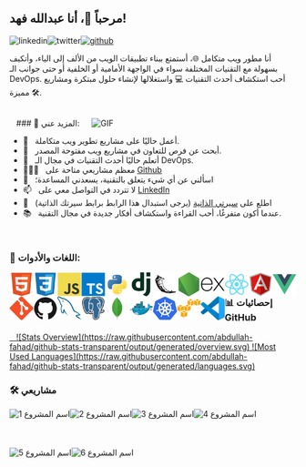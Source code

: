 ## مرحباً 👋، أنا عبدالله فهد!
<a href='https://www.linkedin.com/in/your_linkedin_profile/'><img align='left' alt="linkedin" src="https://raw.githubusercontent.com/rahul-jha98/rahul-jha98/561d474902b59c7429ec22bb73e225696c27b202/assets/linkedin.svg" height='18px'/></a>
<a href='https://twitter.com/your_twitter_profile/'><img align='left' alt="twitter" src="https://raw.githubusercontent.com/rahul-jha98/rahul-jha98/561d474902b59c7429ec22bb73e225696c27b202/assets/twitter.svg" height='18px'/></a>
<a href='https://github.com/abdullah-fahad/'><img alt="github" src="https://raw.githubusercontent.com/rahul-jha98/rahul-jha98/561d474902b59c7429ec22bb73e225696c27b202/assets/github.svg" height='18px'/></a>

أنا مطور ويب متكامل 🌐، أستمتع ببناء تطبيقات الويب من الألف إلى الياء، وأتكيف بسهولة مع التقنيات المختلفة سواء في الواجهة الأمامية أو الخلفية أو حتى جوانب الـ DevOps. أحب استكشاف أحدث التقنيات 💻 واستغلالها لإنشاء حلول مبتكرة ومشاريع مميزة 🛠️.
<br/>
<br/>

<img align="right" alt="GIF" src="https://raw.githubusercontent.com/rahul-jha98/rahul-jha98/main/techstack.gif" width="360px"/>
  
### 🧐 المزيد عني:

- 🔭 &nbsp; أعمل حاليًا على مشاريع تطوير ويب متكاملة.
- 🤝 &nbsp; أبحث عن فرص للتعاون في مشاريع ويب مفتوحة المصدر.
- 🌱 &nbsp; أتعلم حاليًا أحدث التقنيات في مجال الـ DevOps.
- 👨🏻‍💻 &nbsp; معظم مشاريعي متاحة على [Github](https://github.com/abdullah-fahad?tab=repositories)
- 💬 &nbsp; اسألني عن أي شيء يتعلق بالتقنية، يسعدني المساعدة؛
- 📫 &nbsp; لا تتردد في التواصل معي على [LinkedIn](https://www.linkedin.com/in/your_linkedin_profile/)
- 📝 &nbsp; اطلع على [سيرتي الذاتية](https://drive.google.com/file/d/your_resume_link/view?usp=sharing) (يرجى استبدال هذا الرابط برابط سيرتك الذاتية)
- 📚 &nbsp; عندما أكون متفرغًا، أحب القراءة واستكشاف أفكار جديدة في مجال التقنية.

<br>

### 🔨 اللغات والأدوات:
<a href="https://www.w3.org/html/" target="_blank"> <img align="left" alt="HTML5" height ="42px" src="https://raw.githubusercontent.com/devicons/devicon/master/icons/html5/html5-original.svg"> </a>
<a href="https://www.w3schools.com/css/" target="_blank"> <img align="left" alt="CSS3" height ="42px" src="https://raw.githubusercontent.com/devicons/devicon/master/icons/css3/css3-original.svg"> </a>
<a href="https://developer.mozilla.org/en-US/docs/Web/JavaScript" target="_blank"> <img align="left" alt="JavaScript" height ="42px" src="https://raw.githubusercontent.com/devicons/devicon/master/icons/javascript/javascript-original.svg"> </a>
<a href="https://www.typescriptlang.org/" target="_blank"><img align="left" alt="TypeScript" height ="42px" src="https://raw.githubusercontent.com/devicons/devicon/master/icons/typescript/typescript-original.svg"></a>
<a href="https://www.python.org" target="_blank"><img align="left" alt="Python" height ="42px" src="https://raw.githubusercontent.com/devicons/devicon/master/icons/python/python-original.svg"></a>
<a href="https://www.djangoproject.com/" target="_blank"><img align="left" alt="Django" height ="42px" src="https://raw.githubusercontent.com/devicons/devicon/master/icons/django/django-plain.svg"></a>
<a href="https://flask.palletsprojects.com/" target="_blank"><img align="left" alt="Flask" height ="42px" src="https://raw.githubusercontent.com/devicons/devicon/master/icons/flask/flask-original.svg"></a>
<a href="https://nodejs.org" target="_blank"><img align="left" alt="Node.js" height ="42px" src="https://raw.githubusercontent.com/devicons/devicon/master/icons/nodejs/nodejs-original.svg"></a>
<a href="https://expressjs.com/" target="_blank"><img align="left" alt="Express" height ="42px" src="https://raw.githubusercontent.com/devicons/devicon/master/icons/express/express-original.svg"></a>
<a href="https://react.dev/" target="_blank"> <img align="left" alt="React" height ="42px" src="https://raw.githubusercontent.com/devicons/devicon/master/icons/react/react-original.svg"></a>
<a href="https://angular.io/" target="_blank"><img align="left" alt="Angular" height ="42px" src="https://raw.githubusercontent.com/devicons/devicon/master/icons/angularjs/angularjs-original.svg"></a>
<a href="https://vuejs.org/" target="_blank"><img align="left" alt="Vue.js" height ="42px" src="https://raw.githubusercontent.com/devicons/devicon/master/icons/vuejs/vuejs-original.svg"></a>
<a href="https://git-scm.com/" target="_blank"> <img src="https://raw.githubusercontent.com/devicons/devicon/master/icons/git/git-original.svg" align="left" alt="Git" height='42px'/> </a>
<a href="https://github.com/" target="_blank"> <img src="https://raw.githubusercontent.com/devicons/devicon/master/icons/github/github-original.svg" align="left" alt="GitHub" height='42px'/> </a>
<a href="https://www.mysql.com/" target="_blank"> <img src="https://raw.githubusercontent.com/devicons/devicon/master/icons/mysql/mysql-original.svg" align="left" alt="MySQL" height='42px'/> </a>
<a href="https://www.postgresql.org/" target="_blank"> <img src="https://raw.githubusercontent.com/devicons/devicon/master/icons/postgresql/postgresql-original.svg" align="left" alt="PostgreSQL" height='42px'/> </a>
<a href="https://www.mongodb.com/" target="_blank"> <img src="https://raw.githubusercontent.com/devicons/devicon/master/icons/mongodb/mongodb-original.svg" align="left" alt="MongoDB" height='42px'/> </a>
<a href="https://www.docker.com/" target="_blank"> <img src="https://raw.githubusercontent.com/devicons/devicon/master/icons/docker/docker-original.svg" align="left" alt="Docker" height='42px'/> </a>
<a href="https://kubernetes.io/" target="_blank"> <img src="https://raw.githubusercontent.com/devicons/devicon/master/icons/kubernetes/kubernetes-plain.svg" align="left" alt="Kubernetes" height='42px'/> </a>
<a href="https://aws.amazon.com/" target="_blank"> <img src="https://raw.githubusercontent.com/devicons/devicon/master/icons/amazonwebservices/amazonwebservices-original.svg" align="left" alt="AWS" height='42px'/> </a>
<a href="https://code.visualstudio.com/" target="_blank"> <img src="https://raw.githubusercontent.com/devicons/devicon/master/icons/vscode/vscode-original.svg" align="left" alt="VSCode" height='42px'/> </a>

<br>


### 📊 إحصائيات GitHub
<a href='https://github.com/abdullah-fahad/github-stats-transparent'>
  
![Stats Overview](https://raw.githubusercontent.com/abdullah-fahad/github-stats-transparent/output/generated/overview.svg)
![Most Used Languages](https://raw.githubusercontent.com/abdullah-fahad/github-stats-transparent/output/generated/languages.svg)

</a>

<br>

### 🛠️ مشاريعي
<a href="https://github.com/abdullah-fahad/your-project-1" target="_blank"> <img alt="اسم المشروع 1" src="https://via.placeholder.com/200x68.png?text=Project+1" height="68" align="left"> </a>
<a href="https://github.com/abdullah-fahad/your-project-2" target="_blank"> <img alt="اسم المشروع 2" src="https://via.placeholder.com/200x68.png?text=Project+2" height="68" align="left"> </a>
<a href="https://github.com/abdullah-fahad/your-project-3" target="_blank"> <img alt="اسم المشروع 3" src="https://via.placeholder.com/200x68.png?text=Project+3" height="68" align="left"> </a>
<a href="https://github.com/abdullah-fahad/your-project-4" target="_blank"> <img alt="اسم المشروع 4" src="https://via.placeholder.com/200x68.png?text=Project+4" height="68" align="left"> </a>
<a href="https://github.com/abdullah-fahad/your-project-5" target="_blank"> <img alt="اسم المشروع 5" src="https://via.placeholder.com/200x68.png?text=Project+5" height="68" align="left"> </a>
<a href="https://github.com/abdullah-fahad/your-project-6" target="_blank"> <img alt="اسم المشروع 6" src="https://via.placeholder.com/200x68.png?text=Project+6" height="68" align="left"> </a>
